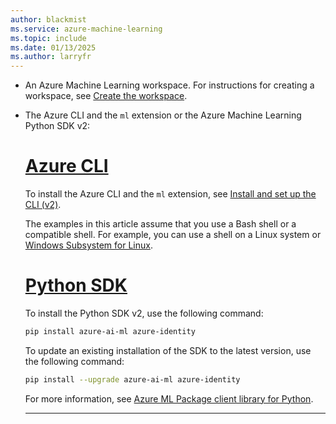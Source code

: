 ```yaml
---
author: blackmist
ms.service: azure-machine-learning
ms.topic: include
ms.date: 01/13/2025
ms.author: larryfr
---
```


* An Azure Machine Learning workspace. For instructions for creating a workspace, see [Create the workspace](../quickstart-create-resources.md#create-the-workspace).

* The Azure CLI and the `ml` extension or the Azure Machine Learning Python SDK v2:

    # [Azure CLI](#tab/cli)

    To install the Azure CLI and the `ml` extension, see [Install and set up the CLI (v2)](../how-to-configure-cli.md).

    The examples in this article assume that you use a Bash shell or a compatible shell. For example, you can use a shell on a Linux system or [Windows Subsystem for Linux](/windows/wsl/about). 

    # [Python SDK](#tab/python)

    To install the Python SDK v2, use the following command:

    ```bash
    pip install azure-ai-ml azure-identity
    ```

    To update an existing installation of the SDK to the latest version, use the following command:

    ```bash
    pip install --upgrade azure-ai-ml azure-identity
    ```

    For more information, see [Azure ML Package client library for Python](https://aka.ms/sdk-v2-install).

    ---